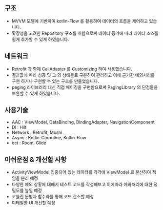 ## 구조

- MVVM 모델에 기반하여 kotlin-Flow 를 활용하여 데이터의 흐름을 제어하고 있습니다.
- 확장성을 고려한 Repository 구조를 취함으로써 데이터 증가에 따라 데이터 소스를 쉽게 추가할 수 있게 하였습니다.

## 네트워크

- Retrofit 과 함께 CallAdapter 를 Customizing 하여 사용했습니다.
- 결과값에 따라 성공 및 그 외 상태들로 구분하여 관리하고 이에 근거한 예외처리를 구현 하거나 구현할 수 있는 구조를 만들었습니다.
- paging 라이브러리 대신 직접 페이징을 구현함으로써 PagingLibrary 의 단점들을 보완할 수 있게 하였습니다.

## 사용기술

- AAC : ViewModel, DataBinding, BindingAdapter, NavigationComponent
- DI : Hilt
- Network : Retrofit, Moshi
- Async : Kotlin-Coroutine, Kotlin-Flow
- ect : Room, Glide

## 아쉬운점 & 개선할 사항

- ActivityViewModel 집중되어 있는 데이터를 각각에 ViewModel 로 분산하여 책임을 분리 예정
- 다양한 예외 상황에 대해서 테스트 코드를 작성해보고 이에따라 예외처리에 대한 정밀도를 높일 예정
- 코틀린 문법과 함수화를 통해 코드 간소할 예정
- 디테일한 UI 개선할 예정
